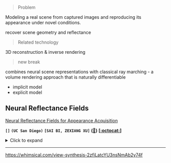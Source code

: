 > Problem

Modeling a real scene from captured images and reproducing its appearance under novel conditions.

recover scene geometry and reflectance

> Related technology

3D reconstruction & inverse rendering

> new break

combines neural scene representations with classical ray marching - a volume rendering approach that is naturally differentiable



- implicit model
- explicit model

## Neural Reflectance Fields

[Neural Reflectance Fields for Appearance Acquisition]()

**`[]`**	**`(UC San Diego)`**	**`[SAI BI, ZEXIANG XU]`**	**([:memo:]())**	**[[:octocat:](https://github.com/NVlabs/stylegan)]**

<details><summary>Click to expand</summary><p>


**Field**

view synthesis works



**Noun explanation**

reflectance: 

light transmittance:



**Related work**

> 1. Neural scene representations
>
>    method including: volumes & point clouds & implicit functions & **neural reflectance field**
>
>    ray marching
>
> 2. Geometry and reflectance capture
>
>    Classically, modeling and rerendering a real scene requires full reconstruction of its geometry and reflectance. From captured images, scene geometry is usually reconstructed by structure-from-motion and multi-view stereo.
>
>    Now a practical device - modern cellphone that has a camera and a built-in flash light – and capture flash images to acquire spatially varying **BRDFs**. Such a device only acquires reflectance samples under collocated light and view.
>
> 3. Relighting and view synthesis
>
>    

**Aims**

> We aim to model geometry and appearance of complex real scenes from multi-view unstructured flash images

Neural Reflectance Fields are a continuous function neural representation that **implicitly models both scene geometry and reflectance**.

represent by a deep multi-layer perceptron (MLP)


</p></details>

---



https://whimsical.com/view-synthesis-2zfiLatcYU3nsNmAb2y74f

